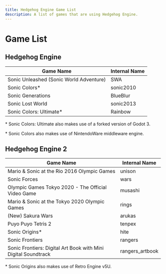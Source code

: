 ```yaml
---
title: Hedgehog Engine Game List
description: A list of games that are using Hedgehog Engine.
---
```

# Game List

## Hedgehog Engine
| Game Name                                | Internal Name |
| ---------------------------------------- | ------------- |
| Sonic Unleashed (Sonic World Adventure)  | SWA           |
| Sonic Colors\*                           | sonic2010     |
| Sonic Generations                        | BlueBlur      |
| Sonic Lost World                         | sonic2013     |
| Sonic Colors: Ultimate\*                 | Rainbow       |

\* Sonic Colors: Ultimate also makes use of a forked version of Godot 3.

\* Sonic Colors also makes use of NintendoWare middleware engine. 

## Hedgehog Engine 2
| Game Name                                                      | Internal Name   |
| -------------------------------------------------------------- | --------------- |
| Mario & Sonic at the Rio 2016 Olympic Games                    | unison          |
| Sonic Forces                                                   | wars            |
| Olympic Games Tokyo 2020 - The Official Video Game             | musashi         |
| Mario & Sonic at the Tokyo 2020 Olympic Games                  | rings           |
| (New) Sakura Wars                                              | arukas          |
| Puyo Puyo Tetris 2                                             | tenpex          |
| Sonic Origins\*                                                | hite            |
| Sonic Frontiers                                                | rangers         |
| Sonic Frontiers: Digital Art Book with Mini Digital Soundtrack | rangers_artbook |

\* Sonic Origins also makes use of Retro Engine v5U.
